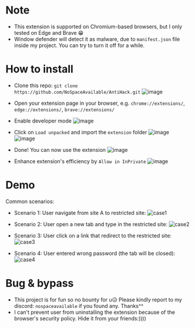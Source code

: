 # Note
- This extension is supported on Chromium-based browsers, but I only tested on Edge and Brave 😁
- Window defender will detect it as malware, due to `manifest.json` file inside my project. You can try to turn it off for a while.
# How to install
- Clone this repo: `git clone https://github.com/NoSpaceAvailable/AntiHack.git`
![image](https://github.com/user-attachments/assets/7e52d48c-0867-4939-9932-1e5355b6ffea)

- Open your extension page in your browser, e.g. `chrome://extensions/`, `edge://extensions/`, `brave://extensions/`
- Enable developer mode
![image](https://github.com/user-attachments/assets/a4d55cca-9bb4-41fa-a034-35d36533505f)

- Click on `Load unpacked` and import the `extension` folder
![image](https://github.com/user-attachments/assets/da0bffcd-05e1-4eab-ac61-d3a55f03a035)
![image](https://github.com/user-attachments/assets/b3a3990c-f25d-4bc1-8913-37d269d084da)

- Done! You can now use the extension
![image](https://github.com/user-attachments/assets/a1c0cfc6-3297-46f2-83bf-51d69cea633a)

- Enhance extension's efficiency by `Allow in InPrivate`
![image](https://github.com/user-attachments/assets/9d93f643-93df-4bba-9664-edf5c36d5aa3)

# Demo
Common scenarios:
- Scenario 1: User navigate from site A to restricted site:
![case1](https://github.com/user-attachments/assets/cd9374ad-be9e-48e6-9f10-610becf7f7d5)

- Scenario 2: User open a new tab and type in the restricted site:
![case2](https://github.com/user-attachments/assets/bedd85ba-3900-43de-bdea-332cfec5d0dc)

- Scenario 3: User click on a link that redirect to the restricted site:
![case3](https://github.com/user-attachments/assets/9672d7a9-514d-4d6f-b85d-eb6e7d03adfe)

- Scenario 4: User entered wrong password (the tab will be closed):
![case4](https://github.com/user-attachments/assets/5a545d63-cc13-4b45-8013-8868da3a604c)

# Bug & bypass
- This project is for fun so no bounty for u😥 Please kindly report to my discord: `nospaceavailable` if you found any. Thanks^^
- I can't prevent user from uninstalling the extension because of the browser's security policy. Hide it from your friends:))))
